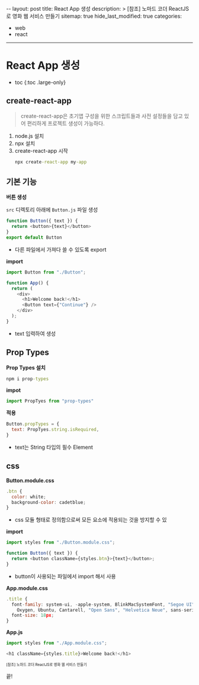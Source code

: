 --
layout: post
title: React App 생성
description: >
  [참조] 노마드 코더 ReactJS로 영화 웹 서비스 만들기
sitemap: true
hide_last_modified: true
categories:
  - web
  - react
---

# React App 생성

* toc
{:toc .large-only}

## create-react-app

> create-react-app은 초기앱 구성을 위한 스크립트들과  사전 설정들을 담고 있어 편리하게 프로젝트 생성이 가능하다.

1. node.js 설치
2. npx 설치
3. create-react-app 시작
    ```cmd
    npx create-react-app my-app
    ```

## 기본 기능

**버튼 생성**

`src` 디렉토리 아래에 `Button.js` 파일 생성

```js
function Button({ text }) {
  return <button>{text}</button>
}
export default Button
```

- 다른 파일에서 가져다 쓸 수 있도록 export

**import**

```js
import Button from "./Button";
```

```js
function App() {
  return (
    <div>
      <h1>Welcome back!</h1>
      <Button text={"Continue"} />
    </div>
  );
}
```

- text 입력하여 생성

## Prop Types

**Prop Types 설치**

```cmd
npm i prop-types
```

**impot**

```js
import PropTyes from "prop-types"
```

**적용**

```js
Button.propTypes = {
  text: PropTyes.string.isRequired,
}
```

- text는 String 타입의 필수 Element

## css

**Button.module.css**

```js
.btn {
  color: white;
  background-color: cadetblue;
}
```

- css 모듈 형태로 정의함으로써 모든 요소에 적용되는 것을 방지할 수 있

**import**

```js
import styles from "./Button.module.css";
```
```js
function Button({ text }) {
  return <button className={styles.btn}>{text}</button>;
}
```

- button이 사용되는 파일에서 import 해서 사용

**App.module.css**

```js
.title {
  font-family: system-ui, -apple-system, BlinkMacSystemFont, "Segoe UI", Roboto,
    Oxygen, Ubuntu, Cantarell, "Open Sans", "Helvetica Neue", sans-serif;
  font-size: 18px;
}
```

**App.js**

```js
import styles from "./App.module.css";
```

```js
<h1 className={styles.title}>Welcome back!</h1>
```




<span style="font-size:70%">[참조] 노마드 코더 ReactJS로 영화 웹 서비스 만들기</span>

끝!